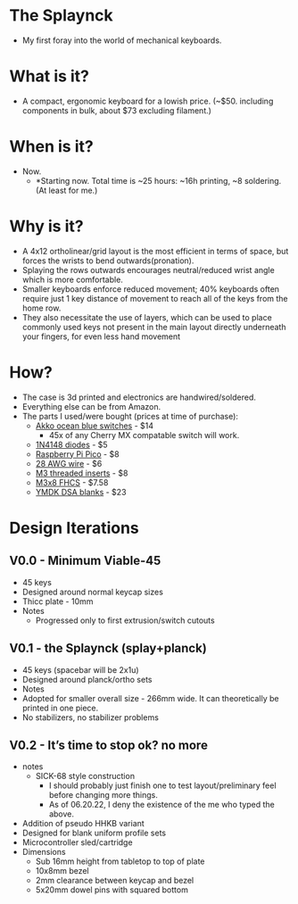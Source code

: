 # The Splaynck
- My first foray into the world of mechanical keyboards.


# What is it?
- A compact, ergonomic keyboard for a lowish price. (~$50. including components in bulk, about $73 excluding filament.)
# When is it?
- Now.
  - *Starting now. Total time is ~25 hours: ~16h printing, ~8 soldering. (At least for me.)  
# Why is it?
- A 4x12 ortholinear/grid layout is the most efficient in terms of space, but forces the wrists to bend outwards(pronation).
- Splaying the rows outwards encourages neutral/reduced wrist angle which is more comfortable.
- Smaller keyboards enforce reduced movement; 40% keyboards often require just 1 key distance of movement to reach all of the keys from the home row.
- They also necessitate the use of layers, which can be used to place commonly used keys not present in the main layout directly underneath your fingers, for even less hand movement
# How?
- The case is 3d printed and electronics are handwired/soldered.
- Everything else can be from Amazon.
- The parts I used/were bought (prices at time of purchase): 
  - [Akko ocean blue switches](https://www.amazon.com/dp/B08XX7TTZB/) - $14
    - 45x of any Cherry MX compatable switch will work.
  - [1N4148 diodes](https://www.amazon.com/dp/B06XB1R2NK) - $5
  - [Raspberry Pi Pico](https://www.amazon.com/dp/B08TVF499B/) - $8
  - [28 AWG wire](https://www.amazon.com/dp/B01F8PO7UK/) - $6
  - [M3 threaded inserts](https://www.amazon.com/dp/B09MCW7ZN5/) - $8
  - [M3x8 FHCS](https://www.amazon.com/dp/B01D4VHJJ6/) - $7.58
  - [YMDK DSA blanks](https://amazon.com/dp/B08YR6KNX9/) - $23

# Design Iterations
## V0.0 - Minimum Viable-45
- 45 keys
- Designed around normal keycap sizes
- Thicc plate - 10mm
- Notes
  - Progressed only to first extrusion/switch cutouts
## V0.1 - the Splaynck (splay+planck)
- 45 keys (spacebar will be 2x1u)
- Designed around planck/ortho sets
- Notes
- Adopted for smaller overall size - 266mm wide. It can theoretically be printed in one piece.
- No stabilizers, no stabilizer problems
## V0.2 - It’s time to stop ok? no more
- notes
  - SICK-68 style construction
    - I should probably just finish one to test layout/preliminary feel before changing more things.
    - As of 06.20.22, I deny the existence of the me who typed the above.
- Addition of pseudo HHKB variant
- Designed for blank uniform profile sets
- Microcontroller sled/cartridge
- Dimensions
  - Sub 16mm height from tabletop to top of plate
  - 10x8mm bezel
  - 2mm clearance between keycap and bezel
  - 5x20mm dowel pins with squared bottom

